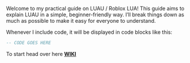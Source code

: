 Welcome to my practical guide on LUAU / Roblox LUA! This guide aims to explain LUAU in a simple, beginner-friendly way. I’ll break things down as much as possible to make it easy for everyone to understand.

Whenever I include code, it will be displayed in code blocks like this:

```lua
-- CODE GOES HERE
```


To start head over here [**WIKI**](https://github.com/thekingofspace/RaikinsPracticalLuaGuide/wiki)
